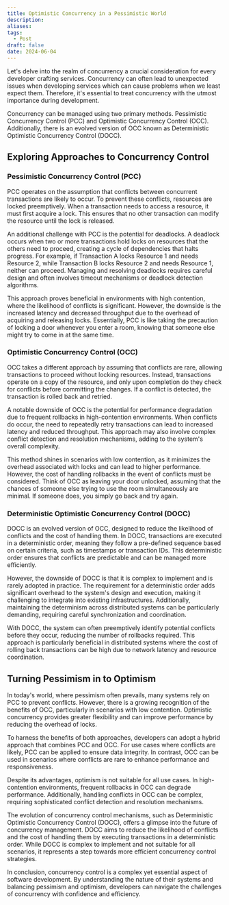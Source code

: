 ```yaml
---
title: Optimistic Concurrency in a Pessimistic World
description: 
aliases: 
tags:
  - Post
draft: false
date: 2024-06-04
---
```

Let's delve into the realm of concurrency a crucial consideration for every developer crafting services. Concurrency can often lead to unexpected issues when developing services which can cause problems when we least expect them. Therefore, it's essential to treat concurrency with the utmost importance during development.

Concurrency can be managed using two primary methods. Pessimistic Concurrency Control (PCC) and Optimistic Concurrency Control (OCC). Additionally, there is an evolved version of OCC known as Deterministic Optimistic Concurrency Control (DOCC). 

## Exploring Approaches to Concurrency Control

### Pessimistic Concurrency Control (PCC)

PCC operates on the assumption that conflicts between concurrent transactions are likely to occur. To prevent these conflicts, resources are locked preemptively. When a transaction needs to access a resource, it must first acquire a lock. This ensures that no other transaction can modify the resource until the lock is released.

An additional challenge with PCC is the potential for deadlocks. A deadlock occurs when two or more transactions hold locks on resources that the others need to proceed, creating a cycle of dependencies that halts progress. For example, if Transaction A locks Resource 1 and needs Resource 2, while Transaction B locks Resource 2 and needs Resource 1, neither can proceed. Managing and resolving deadlocks requires careful design and often involves timeout mechanisms or deadlock detection algorithms.

This approach proves beneficial in environments with high contention, where the likelihood of conflicts is significant. However, the downside is the increased latency and decreased throughput due to the overhead of acquiring and releasing locks. Essentially, PCC is like taking the precaution of locking a door whenever you enter a room, knowing that someone else might try to come in at the same time.

### Optimistic Concurrency Control (OCC)

OCC takes a different approach by assuming that conflicts are rare, allowing transactions to proceed without locking resources. Instead, transactions operate on a copy of the resource, and only upon completion do they check for conflicts before committing the changes. If a conflict is detected, the transaction is rolled back and retried.

A notable downside of OCC is the potential for performance degradation due to frequent rollbacks in high-contention environments. When conflicts do occur, the need to repeatedly retry transactions can lead to increased latency and reduced throughput. This approach may also involve complex conflict detection and resolution mechanisms, adding to the system's overall complexity.

This method shines in scenarios with low contention, as it minimizes the overhead associated with locks and can lead to higher performance. However, the cost of handling rollbacks in the event of conflicts must be considered. Think of OCC as leaving your door unlocked, assuming that the chances of someone else trying to use the room simultaneously are minimal. If someone does, you simply go back and try again.

### Deterministic Optimistic Concurrency Control (DOCC)

DOCC is an evolved version of OCC, designed to reduce the likelihood of conflicts and the cost of handling them. In DOCC, transactions are executed in a deterministic order, meaning they follow a pre-defined sequence based on certain criteria, such as timestamps or transaction IDs. This deterministic order ensures that conflicts are predictable and can be managed more efficiently.

However, the downside of DOCC is that it is complex to implement and is rarely adopted in practice. The requirement for a deterministic order adds significant overhead to the system's design and execution, making it challenging to integrate into existing infrastructures. Additionally, maintaining the determinism across distributed systems can be particularly demanding, requiring careful synchronization and coordination.

With DOCC, the system can often preemptively identify potential conflicts before they occur, reducing the number of rollbacks required. This approach is particularly beneficial in distributed systems where the cost of rolling back transactions can be high due to network latency and resource coordination.

## Turning Pessimism in to Optimism

In today's world, where pessimism often prevails, many systems rely on PCC to prevent conflicts. However, there is a growing recognition of the benefits of OCC, particularly in scenarios with low contention. Optimistic concurrency provides greater flexibility and can improve performance by reducing the overhead of locks.

To harness the benefits of both approaches, developers can adopt a hybrid approach that combines PCC and OCC. For use cases where conflicts are likely, PCC can be applied to ensure data integrity. In contrast, OCC can be used in scenarios where conflicts are rare to enhance performance and responsiveness.

Despite its advantages, optimism is not suitable for all use cases. In high-contention environments, frequent rollbacks in OCC can degrade performance. Additionally, handling conflicts in OCC can be complex, requiring sophisticated conflict detection and resolution mechanisms.

The evolution of concurrency control mechanisms, such as Deterministic Optimistic Concurrency Control (DOCC), offers a glimpse into the future of concurrency management. DOCC aims to reduce the likelihood of conflicts and the cost of handling them by executing transactions in a deterministic order. While DOCC is complex to implement and not suitable for all scenarios, it represents a step towards more efficient concurrency control strategies.

In conclusion, concurrency control is a complex yet essential aspect of software development. By understanding the nature of their systems and balancing pessimism and optimism, developers can navigate the challenges of concurrency with confidence and efficiency.